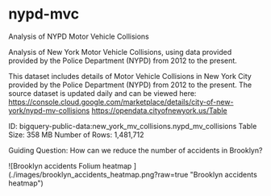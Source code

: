 # nypd-mvc
Analysis of NYPD Motor Vehicle Collisions

Analysis of New York Motor Vehicle Collisions, using data provided provided by the Police Department (NYPD) from 2012 to the present.

This dataset includes details of Motor Vehicle Collisions in New York City provided by the Police Department (NYPD) from 2012 to the present. 
The source dataset is updated daily and can be viewed here: https://console.cloud.google.com/marketplace/details/city-of-new-york/nypd-mv-collisions https://opendata.cityofnewyork.us/Table 

ID:	bigquery-public-data:new_york_mv_collisions.nypd_mv_collisions 
Table Size:	358 MB 
Number of Rows: 1,481,712

Guiding Question: How can we reduce the number of accidents in Brooklyn?

![Brooklyn accidents Folium heatmap ] (./images/brooklyn_accidents_heatmap.png?raw=true "Brooklyn accidents heatmap")

